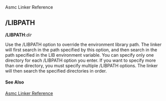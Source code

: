 Asmc Linker Reference

## /LIBPATH

**/LIBPATH**:_dir_

Use the /LIBPATH option to override the environment library path. The linker will first search in the path specified by this option, and then search in the path specified in the LIB environment variable. You can specify only one directory for each /LIBPATH option you enter. If you want to specify more than one directory, you must specify multiple /LIBPATH options. The linker will then search the specified directories in order.

#### See Also

[Asmc Linker Reference](readme.md)
